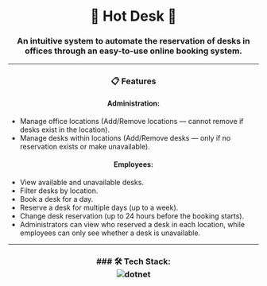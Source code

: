 <h1 align="center">🚀 Hot Desk 🚀</h1>

<h3 align="center">An intuitive system to automate the reservation of desks in offices through an easy-to-use online booking system.</h3>

---
<div align="center">

### 📋 Features

#### Administration:
</div>

- Manage office locations (Add/Remove locations — cannot remove if desks exist in the location).
- Manage desks within locations (Add/Remove desks — only if no reservation exists or make unavailable).

<div align="center">

#### Employees:
</div>

- View available and unavailable desks.
- Filter desks by location.
- Book a desk for a day.
- Reserve a desk for multiple days (up to a week).
- Change desk reservation (up to 24 hours before the booking starts).
- Administrators can view who reserved a desk in each location, while employees can only see whether a desk is unavailable.

---

<h3 align="center">
### 🛠️ Tech Stack:<br> 
  <img src="https://skillicons.dev/icons?i=dotnet" alt="dotnet"/>
</h3>

